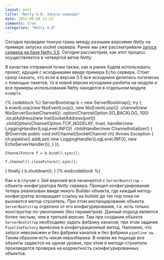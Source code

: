 ```yaml
---
layout: post
title: "Netty 4.0: Запуск сервера"
date: 2012-09-09 21:52
comments: true
categories: "Netty 4.0"
---
```

Сегодня проведем тонкую грань между разными версиями *Netty* на примере запуска socket сервера. Ранее мы уже рассматривали [запуск сервера на базе Netty 3.5](http://queuepy.com/blog/2012/08/04/netty-start-server/). Сегодня рассмотрим, как этот процесс осуществляется в четвертой ветке *Netty*.

<!--more-->

В качестве отправной точки также, как и ранее будем использовать проект, идущий с исходниками ввиде примера Echo сервера. Стоит сразу сказать, что если в версии 3.5 все исходники делились логически с помощью пакетов, то в новой версии исходники разбиты на модули и все примеры использования Netty находятся в отдельном модуле `example`.

{% codeblock %}
ServerBootstrap b = new ServerBootstrap();
try {
	b.eventLoop(new NioEventLoop(), new NioEventLoop())
	 .channel(new NioServerSocketChannel())
	 .option(ChannelOption.SO_BACKLOG, 100)
	 .localAddress(new InetSocketAddress(port))
	 .childOption(ChannelOption.TCP_NODELAY, true)
	 .handler(new LoggingHandler(LogLevel.INFO))
	 .childHandler(new ChannelInitializer<SocketChannel>() {
		 @Override
		 public void initChannel(SocketChannel ch) throws Exception {
			 ch.pipeline().addLast(
					 new LoggingHandler(LogLevel.INFO),
					 new EchoServerHandler());
		 }
	 });

	ChannelFuture f = b.bind().sync();

	f.channel().closeFuture().sync();
} finally {
	b.shutdown();
}
{% endcodeblock %}

Как и в случае с 3ей версией все начинается с `ServerBootstrap` - объекта-конфигуратора *Netty* сервера. Принцип конфигурирования теперь реализован ввиде некого Builder-объекта, где каждый метод-конфигуратор возвращает ссылку на builder до тех пор пока не вызовится метод-строитель. При этом инстанцирование объекта `ServerBootstrap` отделено от его конфигурирования, т.к. есть только конструктор по-умолчанию (без параметров). Данный подход является более чистым, чем в третьей версии. Там при создании объекта `ServerBootstrap` необходимо задать фабрику каналов, при этом задание `PipelineFactory` вынесена в конфигурационный метод. Напомню, что запуск невозможен и без фабрики каналов и без фабрики `pipeline'ов`. Таким образом есть некая неразбериха. В новом же подходе все объекты задаются на одном уровне, при этом в методе-строителе произведется проверка на корректность сконфигурированных объектов.

